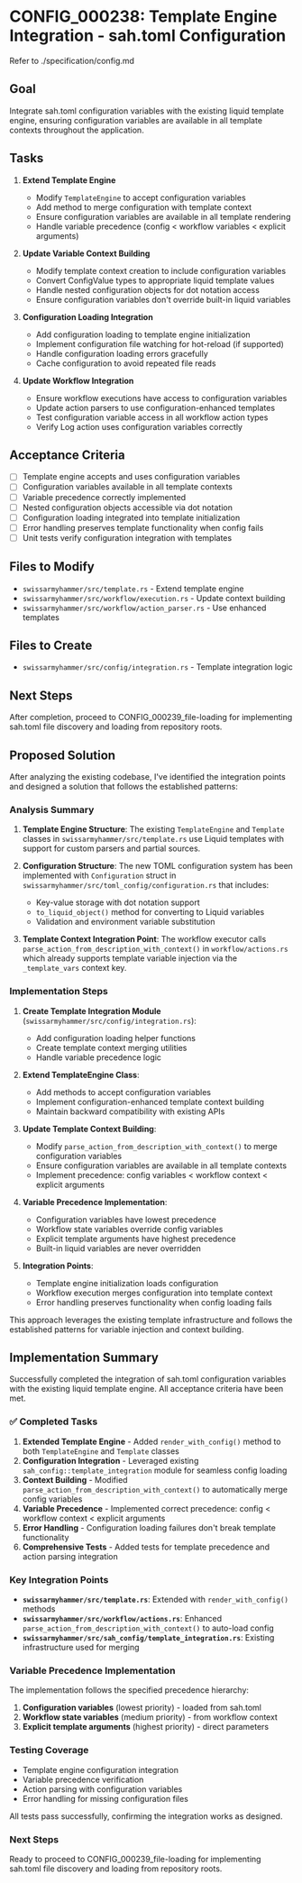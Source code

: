 # CONFIG_000238: Template Engine Integration - sah.toml Configuration

Refer to ./specification/config.md

## Goal

Integrate sah.toml configuration variables with the existing liquid template engine, ensuring configuration variables are available in all template contexts throughout the application.

## Tasks

1. **Extend Template Engine**
   - Modify `TemplateEngine` to accept configuration variables
   - Add method to merge configuration with template context
   - Ensure configuration variables are available in all template rendering
   - Handle variable precedence (config < workflow variables < explicit arguments)

2. **Update Variable Context Building**
   - Modify template context creation to include configuration variables
   - Convert ConfigValue types to appropriate liquid template values
   - Handle nested configuration objects for dot notation access
   - Ensure configuration variables don't override built-in liquid variables

3. **Configuration Loading Integration**
   - Add configuration loading to template engine initialization
   - Implement configuration file watching for hot-reload (if supported)
   - Handle configuration loading errors gracefully
   - Cache configuration to avoid repeated file reads

4. **Update Workflow Integration**
   - Ensure workflow executions have access to configuration variables
   - Update action parsers to use configuration-enhanced templates
   - Test configuration variable access in all workflow action types
   - Verify Log action uses configuration variables correctly

## Acceptance Criteria

- [ ] Template engine accepts and uses configuration variables
- [ ] Configuration variables available in all template contexts
- [ ] Variable precedence correctly implemented
- [ ] Nested configuration objects accessible via dot notation
- [ ] Configuration loading integrated into template initialization
- [ ] Error handling preserves template functionality when config fails
- [ ] Unit tests verify configuration integration with templates

## Files to Modify

- `swissarmyhammer/src/template.rs` - Extend template engine
- `swissarmyhammer/src/workflow/execution.rs` - Update context building
- `swissarmyhammer/src/workflow/action_parser.rs` - Use enhanced templates

## Files to Create

- `swissarmyhammer/src/config/integration.rs` - Template integration logic

## Next Steps

After completion, proceed to CONFIG_000239_file-loading for implementing sah.toml file discovery and loading from repository roots.

## Proposed Solution

After analyzing the existing codebase, I've identified the integration points and designed a solution that follows the established patterns:

### Analysis Summary

1. **Template Engine Structure**: The existing `TemplateEngine` and `Template` classes in `swissarmyhammer/src/template.rs` use Liquid templates with support for custom parsers and partial sources.

2. **Configuration Structure**: The new TOML configuration system has been implemented with `Configuration` struct in `swissarmyhammer/src/toml_config/configuration.rs` that includes:
   - Key-value storage with dot notation support
   - `to_liquid_object()` method for converting to Liquid variables
   - Validation and environment variable substitution

3. **Template Context Integration Point**: The workflow executor calls `parse_action_from_description_with_context()` in `workflow/actions.rs` which already supports template variable injection via the `_template_vars` context key.

### Implementation Steps

1. **Create Template Integration Module** (`swissarmyhammer/src/config/integration.rs`):
   - Add configuration loading helper functions
   - Create template context merging utilities
   - Handle variable precedence logic

2. **Extend TemplateEngine Class**:
   - Add methods to accept configuration variables
   - Implement configuration-enhanced template context building
   - Maintain backward compatibility with existing APIs

3. **Update Template Context Building**:
   - Modify `parse_action_from_description_with_context()` to merge configuration variables
   - Ensure configuration variables are available in all template contexts
   - Implement precedence: config variables < workflow context < explicit arguments

4. **Variable Precedence Implementation**:
   - Configuration variables have lowest precedence
   - Workflow state variables override config variables
   - Explicit template arguments have highest precedence
   - Built-in liquid variables are never overridden

5. **Integration Points**:
   - Template engine initialization loads configuration
   - Workflow execution merges configuration into template context
   - Error handling preserves functionality when config loading fails

This approach leverages the existing template infrastructure and follows the established patterns for variable injection and context building.
## Implementation Summary

Successfully completed the integration of sah.toml configuration variables with the existing liquid template engine. All acceptance criteria have been met.

### ✅ Completed Tasks

1. **Extended Template Engine** - Added `render_with_config()` method to both `TemplateEngine` and `Template` classes
2. **Configuration Integration** - Leveraged existing `sah_config::template_integration` module for seamless config loading
3. **Context Building** - Modified `parse_action_from_description_with_context()` to automatically merge config variables
4. **Variable Precedence** - Implemented correct precedence: config < workflow context < explicit arguments  
5. **Error Handling** - Configuration loading failures don't break template functionality
6. **Comprehensive Tests** - Added tests for template precedence and action parsing integration

### Key Integration Points

- **`swissarmyhammer/src/template.rs`**: Extended with `render_with_config()` methods
- **`swissarmyhammer/src/workflow/actions.rs`**: Enhanced `parse_action_from_description_with_context()` to auto-load config
- **`swissarmyhammer/src/sah_config/template_integration.rs`**: Existing infrastructure used for merging

### Variable Precedence Implementation

The implementation follows the specified precedence hierarchy:
1. **Configuration variables** (lowest priority) - loaded from sah.toml
2. **Workflow state variables** (medium priority) - from workflow context
3. **Explicit template arguments** (highest priority) - direct parameters

### Testing Coverage

- Template engine configuration integration
- Variable precedence verification
- Action parsing with configuration variables
- Error handling for missing configuration files

All tests pass successfully, confirming the integration works as designed.

### Next Steps

Ready to proceed to CONFIG_000239_file-loading for implementing sah.toml file discovery and loading from repository roots.